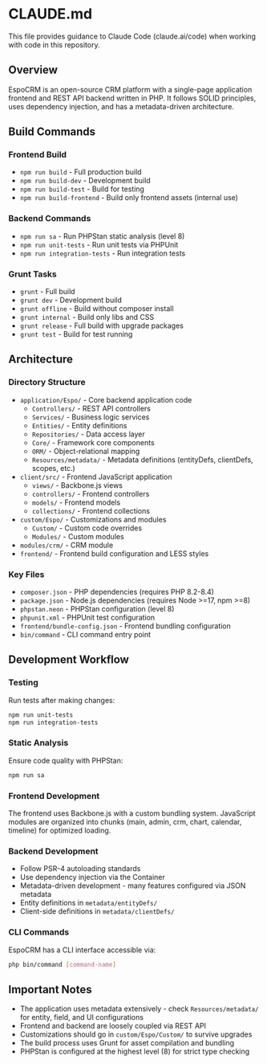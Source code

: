 # CLAUDE.md

This file provides guidance to Claude Code (claude.ai/code) when working with code in this repository.

## Overview

EspoCRM is an open-source CRM platform with a single-page application frontend and REST API backend written in PHP. It follows SOLID principles, uses dependency injection, and has a metadata-driven architecture.

## Build Commands

### Frontend Build
- `npm run build` - Full production build
- `npm run build-dev` - Development build
- `npm run build-test` - Build for testing
- `npm run build-frontend` - Build only frontend assets (internal use)

### Backend Commands
- `npm run sa` - Run PHPStan static analysis (level 8)
- `npm run unit-tests` - Run unit tests via PHPUnit
- `npm run integration-tests` - Run integration tests

### Grunt Tasks
- `grunt` - Full build
- `grunt dev` - Development build
- `grunt offline` - Build without composer install
- `grunt internal` - Build only libs and CSS
- `grunt release` - Full build with upgrade packages
- `grunt test` - Build for test running

## Architecture

### Directory Structure
- `application/Espo/` - Core backend application code
  - `Controllers/` - REST API controllers
  - `Services/` - Business logic services
  - `Entities/` - Entity definitions
  - `Repositories/` - Data access layer
  - `Core/` - Framework core components
  - `ORM/` - Object-relational mapping
  - `Resources/metadata/` - Metadata definitions (entityDefs, clientDefs, scopes, etc.)
- `client/src/` - Frontend JavaScript application
  - `views/` - Backbone.js views
  - `controllers/` - Frontend controllers
  - `models/` - Frontend models
  - `collections/` - Frontend collections
- `custom/Espo/` - Customizations and modules
  - `Custom/` - Custom code overrides
  - `Modules/` - Custom modules
- `modules/crm/` - CRM module
- `frontend/` - Frontend build configuration and LESS styles

### Key Files
- `composer.json` - PHP dependencies (requires PHP 8.2-8.4)
- `package.json` - Node.js dependencies (requires Node >=17, npm >=8)
- `phpstan.neon` - PHPStan configuration (level 8)
- `phpunit.xml` - PHPUnit test configuration
- `frontend/bundle-config.json` - Frontend bundling configuration
- `bin/command` - CLI command entry point

## Development Workflow

### Testing
Run tests after making changes:
```bash
npm run unit-tests
npm run integration-tests
```

### Static Analysis
Ensure code quality with PHPStan:
```bash
npm run sa
```

### Frontend Development
The frontend uses Backbone.js with a custom bundling system. JavaScript modules are organized into chunks (main, admin, crm, chart, calendar, timeline) for optimized loading.

### Backend Development
- Follow PSR-4 autoloading standards
- Use dependency injection via the Container
- Metadata-driven development - many features configured via JSON metadata
- Entity definitions in `metadata/entityDefs/`
- Client-side definitions in `metadata/clientDefs/`

### CLI Commands
EspoCRM has a CLI interface accessible via:
```bash
php bin/command [command-name]
```

## Important Notes

- The application uses metadata extensively - check `Resources/metadata/` for entity, field, and UI configurations
- Frontend and backend are loosely coupled via REST API
- Customizations should go in `custom/Espo/Custom/` to survive upgrades
- The build process uses Grunt for asset compilation and bundling
- PHPStan is configured at the highest level (8) for strict type checking